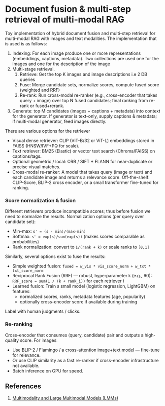 # Document fusion & multi-step retrieval of multi-modal RAG

Toy implementation of hybrid document fusion and multi-step retrieval for multi-modal RAG with images and text modalities.
The implementation that is used is as follows:

1. Indexing: For each image produce one or more representations (embeddings, captions, metadata). Two collections are used one for the images and one for the description of the image
2. Multi-stage retrieval. 
   1. Retrieve: Get the top K images and image descriptions i.e 2 DB queries
   2. Fuse: Merge candidate sets, normalize scores, compute fused score (weighted and RRF) 
   3. Re-rank: Run cross-modal re-ranker (e.g., cross-encoder that takes query + image) over top N fused candidates; final ranking from re-rank or fused+rerank.
3. Generate: top M candidates (images + captions + metadata) into context for the generator. If generator is text-only, supply captions & metadata; if multi-modal generator, feed images directly.

There are various options for the retriever

- Visual dense retriever: CLIP (ViT-B/32 or ViT-L) embeddings stored in FAISS (HNSW/IVF+PQ for scale).
- Text retriever: BM25 (Elastic) or vector text search (Chroma/FAISS) on captions/tags.
- Optional geometric / local: ORB / SIFT + FLANN for near-duplicate or precise visual matches.
- Cross-modal re-ranker: A model that takes query (image or text) and each candidate image and returns a relevance score. Off-the-shelf: CLIP-Score, BLIP-2 cross encoder, or a small transformer fine-tuned for ranking.

### Score normalization & fusion

Different retrievers produce incompatible scores; thus before fusion we need to
normalize the results. Normalization options (per query over candidate set):

- Min-max: ```s' = (s - min)/(max-min)```
- Softmax: ```s' = exp(s)/sum(exp(s))``` (makes scores comparable as probabilities)
- Rank normalization: convert to ```1/(rank + k)``` or scale ranks to ```[0,1]```

Similarly, several options exist to fuse the results:

- Simple weighted fusion: ```fused = w_vis * vis_score_norm + w_txt * txt_score_norm```
- Reciprocal Rank Fusion (RRF) — robust, hyperparameter k (e.g., 60): ```RRF_score = sum(1 / (k + rank_i))``` for each retriever i
- Learned fusion: Train a small model (logistic regression, LightGBM) on features:
   - normalized scores, ranks, metadata features (age, popularity)
   - optionally cross-encoder score if available during training

Label with human judgments / clicks.

### Re-ranking 

Cross-encoder that consumes (query, candidate) pair and outputs a high-quality score. For images:

- Use BLIP-2 / Flamingo / a cross-attention image+text model — fine-tune for relevance.
- Or use CLIP similarity as a fast re-ranker if cross-encoder infrastructure not available.
- Batch inference on GPU for speed.

## References

1. <a href="https://huyenchip.com/2023/10/10/multimodal.html">Multimodality and Large Multimodal Models (LMMs)</a>  
